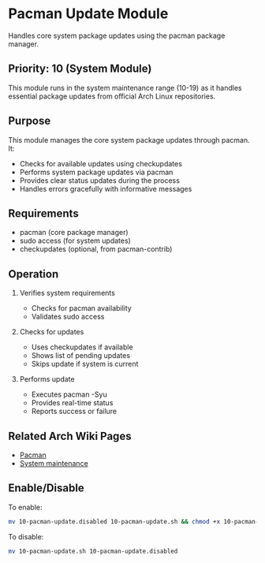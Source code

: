 # Pacman Update Module

Handles core system package updates using the pacman package manager.

## Priority: 10 (System Module)

This module runs in the system maintenance range (10-19) as it handles essential package updates from official Arch Linux repositories.

## Purpose

This module manages the core system package updates through pacman. It:
- Checks for available updates using checkupdates
- Performs system package updates via pacman
- Provides clear status updates during the process
- Handles errors gracefully with informative messages

## Requirements

- pacman (core package manager)
- sudo access (for system updates)
- checkupdates (optional, from pacman-contrib)

## Operation

1. Verifies system requirements
   - Checks for pacman availability
   - Validates sudo access

2. Checks for updates
   - Uses checkupdates if available
   - Shows list of pending updates
   - Skips update if system is current

3. Performs update
   - Executes pacman -Syu
   - Provides real-time status
   - Reports success or failure

## Related Arch Wiki Pages

- [Pacman](https://wiki.archlinux.org/title/Pacman)
- [System maintenance](https://wiki.archlinux.org/title/System_maintenance)

## Enable/Disable

To enable:
```bash
mv 10-pacman-update.disabled 10-pacman-update.sh && chmod +x 10-pacman-update.sh
```

To disable:
```bash
mv 10-pacman-update.sh 10-pacman-update.disabled
